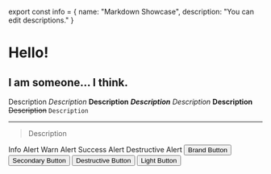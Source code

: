 export const info = {
    name: "Markdown Showcase",
    description: "You can edit descriptions."
}

<PageToolBar title="Markdown Showcase" />

# Hello!
## I am someone... I think.

Description *Description* **Description** ***Description*** _Description_ __Description__ ~~Description~~ `Description`

---
> Description

<Alert style="info">
    Info Alert
</Alert>

<Alert style="warn">
    Warn Alert
</Alert>

<Alert style="success">
    Success Alert
</Alert>

<Alert style="destructive">
    Destructive Alert
</Alert>

<Button color="brand">
    Brand Button
</Button>

<Button color="secondary">
    Secondary Button
</Button>

<Button color="destructive">
    Destructive Button
</Button>

<Button color="light">
    Light Button
</Button>